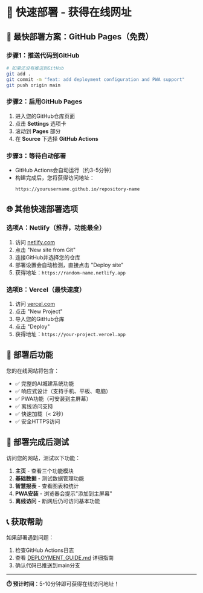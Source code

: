 # 🚀 快速部署 - 获得在线网址

## 🎯 最快部署方案：GitHub Pages（免费）

### 步骤1：推送代码到GitHub
```bash
# 如果还没有推送到GitHub
git add .
git commit -m "feat: add deployment configuration and PWA support"
git push origin main
```

### 步骤2：启用GitHub Pages
1. 进入您的GitHub仓库页面
2. 点击 **Settings** 选项卡
3. 滚动到 **Pages** 部分
4. 在 **Source** 下选择 **GitHub Actions**

### 步骤3：等待自动部署
- GitHub Actions会自动运行（约3-5分钟）
- 构建完成后，您将获得访问地址：
  ```
  https://yourusername.github.io/repository-name
  ```

## 🌐 其他快速部署选项

### 选项A：Netlify（推荐，功能最全）
1. 访问 [netlify.com](https://netlify.com)
2. 点击 "New site from Git"
3. 连接GitHub并选择您的仓库
4. 部署设置会自动检测，直接点击 "Deploy site"
5. 获得地址：`https://random-name.netlify.app`

### 选项B：Vercel（最快速度）
1. 访问 [vercel.com](https://vercel.com)
2. 点击 "New Project"
3. 导入您的GitHub仓库
4. 点击 "Deploy"
5. 获得地址：`https://your-project.vercel.app`

## 📱 部署后功能

您的在线网站将包含：
- ✅ 完整的AI城建系统功能
- ✅ 响应式设计（支持手机、平板、电脑）
- ✅ PWA功能（可安装到主屏幕）
- ✅ 离线访问支持
- ✅ 快速加载（< 2秒）
- ✅ 安全HTTPS访问

## 🎉 部署完成后测试

访问您的网站，测试以下功能：
1. **主页** - 查看三个功能模块
2. **基础数据** - 测试数据管理功能
3. **智慧报表** - 查看图表和统计
4. **PWA安装** - 浏览器会提示"添加到主屏幕"
5. **离线访问** - 断网后仍可访问基本功能

## 📞 获取帮助

如果部署遇到问题：
1. 检查GitHub Actions日志
2. 查看 [DEPLOYMENT_GUIDE.md](./DEPLOYMENT_GUIDE.md) 详细指南
3. 确认代码已推送到main分支

---

**⏱️ 预计时间**：5-10分钟即可获得在线访问地址！